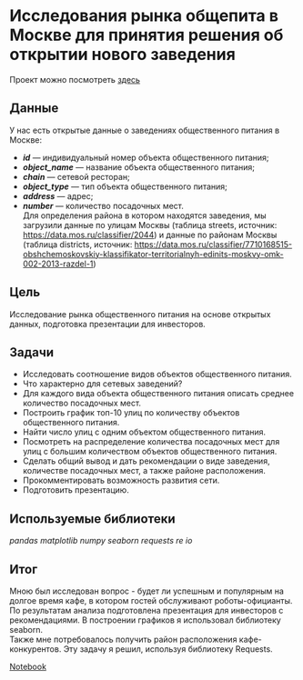 #  Исследования рынка общепита в Москве для принятия решения об открытии нового заведения

Проект можно посмотреть [здесь](https://nbviewer.jupyter.org/github/Alexandr-90/yandex-praktikum-projects/blob/master/moscow-restaurant-market/moscow-restaurant-market.ipynb)

## Данные

У нас есть открытые данные о заведениях общественного питания в Москве:
- ___id___ — индивидуальный номер объекта общественного питания;
- ___object_name___ — название объекта общественного питания;
- ___chain___ — сетевой ресторан;
- ___object_type___ — тип объекта общественного питания;
- ___address___ — адрес;
- ___number___ — количество посадочных мест.  
Для определения района в котором находятся заведения, мы загрузили данные по улицам Москвы (таблица streets, источник: https://data.mos.ru/classifier/2044) и данные по районам Москвы (таблица districts, источник: https://data.mos.ru/classifier/7710168515-obshchemoskovskiy-klassifikator-territorialnyh-edinits-moskvy-omk-002-2013-razdel-1)

## Цель

Исследование рынка общественного питания на основе открытых данных, подготовка презентации для инвесторов.  

## Задачи

- Исследовать соотношение видов объектов общественного питания.
- Что характерно для сетевых заведений?
- Для каждого вида объекта общественного питания описать среднее количество посадочных мест.
- Построить график топ-10 улиц по количеству объектов общественного питания.
- Найти число улиц с одним объектом общественного питания. 
- Посмотреть на распределение количества посадочных мест для улиц с большим количеством объектов общественного питания.
- Сделать общий вывод и дать рекомендации о виде заведения, количестве посадочных мест, а также районе расположения. 
- Прокомментировать возможность развития сети.
- Подготовить презентацию.

## Используемые библиотеки

*pandas
matplotlib
numpy
seaborn
requests
re
io*

## Итог

Мною был исследован вопрос - будет ли успешным и популярным на долгое время кафе, в котором гостей обслуживают роботы-официанты.  
По результатам анализа подготовлена презентация для инвесторов с рекомендациями. В построении графиков я использовал библиотеку seaborn.  
Также мне потребовалось получить район расположения кафе-конкурентов. Эту задачу я решил, используя библиотеку Requests.

[Notebook](https://nbviewer.jupyter.org/github/Alexandr-90/yandex-praktikum-projects/blob/master/moscow-restaurant-market/moscow-restaurant-market.ipynb)